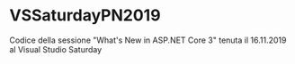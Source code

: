 # VSSaturdayPN2019
Codice della sessione "What's New in ASP.NET Core 3" tenuta il 16.11.2019 al Visual Studio Saturday
